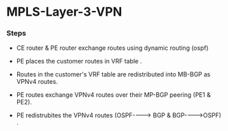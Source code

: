 # MPLS-Layer-3-VPN
### Steps
- CE router & PE router exchange routes using dynamic routing (ospf)

- PE places the customer routes in VRF table .

- Routes in the customer's VRF table are redistributed into MB-BGP as VPNv4 routes. 

- PE routes exchange VPNv4 routes over their MP-BGP peering (PE1 & PE2).

- PE redistrubites the VPNv4 routes (OSPF----> BGP & BGP---->OSPF) .
